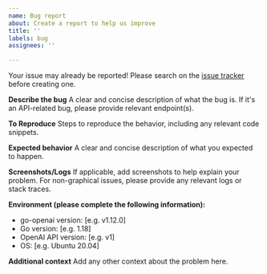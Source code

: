```yaml
---
name: Bug report
about: Create a report to help us improve
title: ''
labels: bug
assignees: ''

---
```


Your issue may already be reported!
Please search on the [issue tracker](https://github.com/sycomix/go-openai/issues) before creating one.

**Describe the bug**
A clear and concise description of what the bug is. If it's an API-related bug, please provide relevant endpoint(s).

**To Reproduce**
Steps to reproduce the behavior, including any relevant code snippets.

**Expected behavior**
A clear and concise description of what you expected to happen.

**Screenshots/Logs**
If applicable, add screenshots to help explain your problem. For non-graphical issues, please provide any relevant logs
or stack traces.

**Environment (please complete the following information):**

- go-openai version: [e.g. v1.12.0]
- Go version: [e.g. 1.18]
- OpenAI API version: [e.g. v1]
- OS: [e.g. Ubuntu 20.04]

**Additional context**
Add any other context about the problem here.
